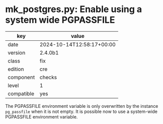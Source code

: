 [//]: # (werk v2)
# mk_postgres.py: Enable using a system wide PGPASSFILE

key        | value
---------- | ---
date       | 2024-10-14T12:58:17+00:00
version    | 2.4.0b1
class      | fix
edition    | cre
component  | checks
level      | 1
compatible | yes

The PGPASSFILE environment variable is only overwritten by the instance `pg_passfile` when it is not empty.
It is possible now to use a system-wide PGPASSFILE environment variable.

